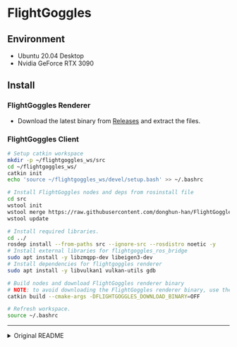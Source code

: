 # FlightGoggles

## Environment
- Ubuntu 20.04 Desktop
- Nvidia GeForce RTX 3090

## Install 
### FlightGoggles Renderer
- Download the latest binary from [Releases](https://github.com/mit-fast/FlightGoggles/releases) and extract the files.


### FlightGoggles Client
```bash
# Setup catkin workspace
mkdir -p ~/flightgoggles_ws/src
cd ~/flightgoggles_ws/
catkin init
echo 'source ~/flightgoggles_ws/devel/setup.bash' >> ~/.bashrc

# Install FlightGoggles nodes and deps from rosinstall file
cd src
wstool init
wstool merge https://raw.githubusercontent.com/donghun-han/FlightGoggles/master/flightgoggles.rosinstall
wstool update

# Install required libraries.
cd ../
rosdep install --from-paths src --ignore-src --rosdistro noetic -y
# Install external libraries for flightgoggles_ros_bridge
sudo apt install -y libzmqpp-dev libeigen3-dev
# Install dependencies for flightgoggles renderer
sudo apt install -y libvulkan1 vulkan-utils gdb

# Build nodes and download FlightGoggles renderer binary
# NOTE: to avoid downloading the FlightGoggles renderer binary, use the following build command:
catkin build --cmake-args -DFLIGHTGOGGLES_DOWNLOAD_BINARY=OFF

# Refresh workspace. 
source ~/.bashrc
```

---
<details>
<summary>Original README</summary>
<div markdown="1">

## Documentation, Installation, & Usage Instructions
Please refer to the [project website](https://flightgoggles.mit.edu) for project information and our [code documentation](https://mit-aera.github.io/FlightGoggles-Documentation/index.html) for installation and usage instructions. 

## Description

A framework for photorealistic hardware-in-the-loop agile flight simulation using Unity3D and ROS.

[![Video Link](Images/stata_ground_floor.png)](https://youtu.be/qoUlbSAiRko)

## Citation
If you find this work useful for your research, please cite:
```bibtex
@misc{1905.11377,
  Title = {FlightGoggles: Photorealistic Sensor Simulation for Perception-driven Robotics using Photogrammetry and Virtual Reality},
  Author = {Winter Guerra and Ezra Tal and Varun Murali and Gilhyun Ryou and Sertac Karaman},
  Year = {2019},
  Eprint = {arXiv:1905.11377},
}
```
FlightGoggles: [Paper](https://arxiv.org/abs/1905.11377), [Website](http://flightgoggles.mit.edu)

## Papers using this work

```bibtex
@inproceedings{antonini2018blackbird,
  title={The Blackbird Dataset: A large-scale dataset for UAV perception in aggressive flight},
  author={Antonini, Amado and Guerra, Winter and Murali, Varun and Sayre-McCord, Thomas and Karaman, Sertac},
  booktitle={International Symposium on Experimental Robotics, {ISER} 2018, Buenos Aires,
               Argentina, November 5-8, 2018.},
  year={2018}
}

@article{antonini202IJRR,
author = {Amado Antonini and Winter Guerra and Varun Murali and Thomas Sayre-McCord and Sertac Karaman},
title ={The Blackbird UAV dataset},
journal = {The International Journal of Robotics Research},
volume = {39},
number = {10-11},
pages = {1346-1364},
year = {2020},
doi = {10.1177/0278364920908331},
}

@inproceedings{sayremccord2018visual,
  title={Visual-inertial navigation algorithm development using photorealistic camera simulation in the loop},
  author={Sayre-McCord, Thomas and
  Guerra, Winter and
  Antonini, Amado and
  Arneberg, Jasper and
  Brown, Austin and
  Cavalheiro, Guilherme and
  Fang, Yajun and
  Gorodetsky, Alex and
  McCoy, Dave and
  Quilter, Sebastian and
  Riether, Fabian and
  Tal, Ezra and
  Terzioglu, Yunus and
  Carlone, Luca and
  Karaman, Sertac},
  booktitle={2018 IEEE International Conference on Robotics and Automation (ICRA)},
  year={2018}
}
```
Blackbird Dataset: [Paper](https://arxiv.org/abs/1810.01987), [Website](https://github.com/mit-fast/Blackbird-Dataset)

Visual-inertial navigation algorithm development using photorealistic camera simulation in the loop: [Paper](https://doi.org/10.1109/icra.2018.8460692)

## Core Contributers

```
Winter Guerra
Ezra Tal
Varun Murali
Gilhyun Ryou
Sertac Karaman
```


</div>
</details>
